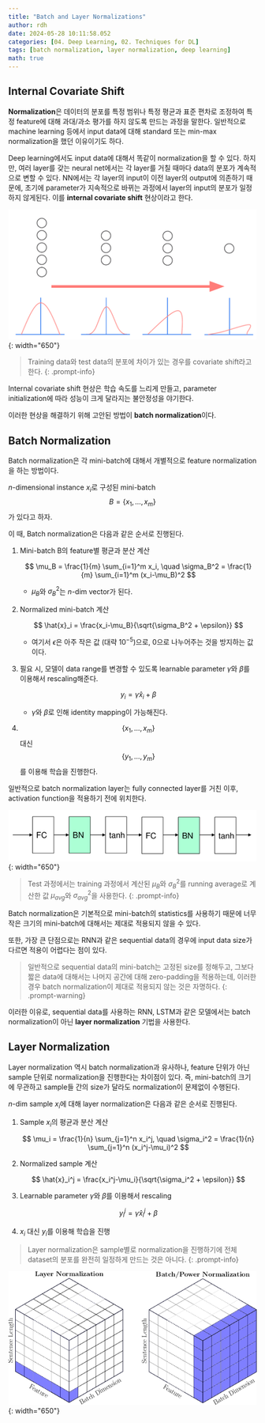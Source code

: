 ```yaml
---
title: "Batch and Layer Normalizations"
author: rdh
date: 2024-05-28 10:11:58.052
categories: [04. Deep Learning, 02. Techniques for DL]
tags: [batch normalization, layer normalization, deep learning]
math: true
---
```

## Internal Covariate Shift

**Normalization**은 데이터의 분포를 특정 범위나 특정 평균과 표준 편차로 조정하여 특정 feature에 대해 과대/과소 평가를 하지 않도록 만드는 과정을 말한다. 일반적으로 machine learning 등에서 input data에 대해 standard 또는 min-max normalization을 했던 이유이기도 하다.

Deep learning에서도 input data에 대해서 똑같이 normalization을 할 수 있다. 하지만, 여러 layer를 갖는 neural net에서는 각 layer를 거칠 때마다 data의 분포가 계속적으로 변할 수 있다. NN에서는 각 layer의 input이 이전 layer의 output에 의존하기 때문에, 초기에 parameter가 지속적으로 바뀌는 과정에서 layer의 input의 분포가 일정하지 않게된다. 이를 **internal covariate shift** 현상이라고 한다. 

![](/assets/img/Batch-and-Layer-Normalizations-01.png){: width="650"}

> Training data와 test data의 분포에 차이가 있는 경우를 covariate shift라고 한다.
{: .prompt-info}

Internal covariate shift 현상은 학습 속도를 느리게 만들고, parameter initialization에 따라 성능이 크게 달라지는 불안정성을 야기한다.

이러한 현상을 해결하기 위해 고안된 방법이 **batch normalization**이다.

## Batch Normalization
Batch normalization은 각 mini-batch에 대해서 개별적으로 feature normalization을 하는 방법이다.

$n$-dimensional instance $x_i$로 구성된 mini-batch $$B=\{x_1,\dots,x_m\}$$가 있다고 하자.

이 때, Batch normalization은 다음과 같은 순서로 진행된다.

1. Mini-batch B의 feature별 평균과 분산 계산

	$$
    \mu_B = \frac{1}{m} \sum_{i=1}^m x_i, \quad \sigma_B^2 = \frac{1}{m} \sum_{i=1}^m (x_i-\mu_B)^2
    $$

    * $\mu_B$와 $\sigma_B^2$는 $n$-dim vector가 된다.
2. Normalized mini-batch 계산

	$$
    \hat{x}_i = \frac{x_i-\mu_B}{\sqrt{\sigma_B^2 + \epsilon}}
    $$

    * 여기서 $\epsilon$은 아주 작은 값 (대략 $10^{-5}$)으로, 0으로 나누어주는 것을 방지하는 값이다.
3. 필요 시, 모델이 data range를 변경할 수 있도록 learnable parameter $\gamma$와 $\beta$를 이용해서 rescaling해준다.

	$$
    y_i = \gamma\hat{x}_i + \beta
    $$

    * $\gamma$와 $\beta$로 인해 identity mapping이 가능해진다.
4. $$\{x_1,\dots,x_m\}$$ 대신 $$\{y_1,\dots,y_m\}$$를 이용해 학습을 진행한다.

일반적으로 batch normalization layer는 fully connected layer를 거친 이후, activation function을 적용하기 전에 위치한다.

![](/assets/img/Batch-and-Layer-Normalizations-02.png){: width="650"}

> Test 과정에서는 training 과정에서 계산된 $\mu_B$와 $\sigma_B^2$를 running average로 계산한 값 $\mu_{avg}$와 $\sigma_{avg}^2$을 사용한다.
{: .prompt-info}

Batch normalization은 기본적으로 mini-batch의 statistics를 사용하기 때문에 너무 작은 크기의 mini-batch에 대해서는 제대로 적용되지 않을 수 있다.

또한, 가장 큰 단점으로는 RNN과 같은 sequential data의 경우에 input data size가 다르면 적용이 어렵다는 점이 있다.

> 일반적으로 sequential data의 mini-batch는 고정된 size를 정해두고, 그보다 짧은 data에 대해서는 나머지 공간에 대해 zero-padding을 적용하는데, 이러한 경우 batch normalization이 제대로 적용되지 않는 것은 자명하다.
{: .prompt-warning}

이러한 이유로, sequential data를 사용하는 RNN, LSTM과 같은 모델에서는 batch normalization이 아닌 **layer normalization** 기법을 사용한다.

## Layer Normalization
Layer normalization 역시 batch normalization과 유사하나, feature 단위가 아닌 sample 단위로 normalization을 진행한다는 차이점이 있다. 즉, mini-batch의 크기에 무관하고 sample들 간의 size가 달라도 normalization이 문제없이 수행된다.

$n$-dim sample $x_i$에 대해 layer normalization은 다음과 같은 순서로 진행된다.

1. Sample $x_i$의 평균과 분산 계산
	
    $$
    \mu_i = \frac{1}{n} \sum_{j=1}^n x_i^j, \quad \sigma_i^2 = \frac{1}{n} \sum_{j=1}^n (x_i^j-\mu_i)^2 
    $$

2. Normalized sample 계산
	
    $$
    \hat{x}_i^j = \frac{x_i^j-\mu_i}{\sqrt{\sigma_i^2 + \epsilon}}
    $$

3. Learnable parameter $\gamma$와 $\beta$를 이용해서 rescaling
	
    $$
    y_i^j = \gamma\hat{x}_i^j + \beta
    $$

4. $x_i$ 대신 $y_i$를 이용해 학습을 진행

> Layer normalization은 sample별로 normalization을 진행하기에 전체 dataset의 분포를 완전히 일정하게 만드는 것은 아니다.
{: .prompt-info}

![](/assets/img/Batch-and-Layer-Normalizations-03.png){: width="650"}

